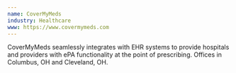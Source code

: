```yaml
---
name: CoverMyMeds
industry: Healthcare
www: https://www.covermymeds.com
---
```

CoverMyMeds seamlessly integrates with EHR systems to provide hospitals and providers with ePA functionality at the point of prescribing. Offices in Columbus, OH and Cleveland, OH.
